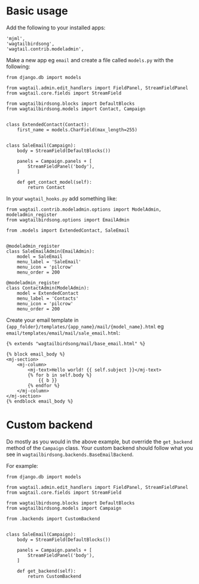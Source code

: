 # Basic usage

Add the following to your installed apps:

```
'mjml',
'wagtailbirdsong',
'wagtail.contrib.modeladmin',
```

Make a new app eg `email` and create a file called `models.py` with the following:

```
from django.db import models

from wagtail.admin.edit_handlers import FieldPanel, StreamFieldPanel
from wagtail.core.fields import StreamField

from wagtailbirdsong.blocks import DefaultBlocks
from wagtailbirdsong.models import Contact, Campaign


class ExtendedContact(Contact):
    first_name = models.CharField(max_length=255)


class SaleEmail(Campaign):
    body = StreamField(DefaultBlocks())

    panels = Campaign.panels + [
        StreamFieldPanel('body'),
    ]

    def get_contact_model(self):
        return Contact
```

In your `wagtail_hooks.py` add something like:

```
from wagtail.contrib.modeladmin.options import ModelAdmin, modeladmin_register
from wagtailbirdsong.options import EmailAdmin

from .models import ExtendedContact, SaleEmail


@modeladmin_register
class SaleEmailAdmin(EmailAdmin):
    model = SaleEmail
    menu_label = 'SaleEmail'
    menu_icon = 'pilcrow'
    menu_order = 200

@modeladmin_register
class ContactAdmin(ModelAdmin):
    model = ExtendedContact
    menu_label = 'Contacts'
    menu_icon = 'pilcrow'
    menu_order = 200

```

Create your email template in `{app_folder}/templates/{app_name}/mail/{model_name}.html` eg `email/templates/email/mail/sale_email.html`:

```
{% extends "wagtailbirdsong/mail/base_email.html" %}

{% block email_body %}
<mj-section>
    <mj-column>
        <mj-text>Hello world! {{ self.subject }}</mj-text>
        {% for b in self.body %}
            {{ b }}
        {% endfor %}
    </mj-column>
</mj-section>
{% endblock email_body %}
```

# Custom backend

Do mostly as you would in the above example, but override the `get_backend` method of the `Campaign` class. Your custom backend should follow what you see in `wagtailbirdsong.backends.BaseEmailBackend`.

For example:

```
from django.db import models

from wagtail.admin.edit_handlers import FieldPanel, StreamFieldPanel
from wagtail.core.fields import StreamField

from wagtailbirdsong.blocks import DefaultBlocks
from wagtailbirdsong.models import Campaign

from .backends import CustomBackend


class SaleEmail(Campaign):
    body = StreamField(DefaultBlocks())

    panels = Campaign.panels + [
        StreamFieldPanel('body'),
    ]

    def get_backend(self):
        return CustomBackend
```
